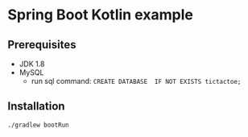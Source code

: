 # Spring Boot Kotlin example

## Prerequisites
* JDK 1.8
* MySQL
  - run sql command: `CREATE DATABASE  IF NOT EXISTS tictactoe;`

## Installation
```bash
./gradlew bootRun
```
